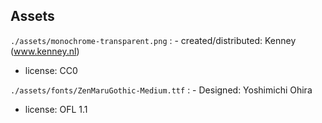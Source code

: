 



## Assets

`./assets/monochrome-transparent.png`
: - created/distributed: Kenney (www.kenney.nl)
  - license: CC0

`./assets/fonts/ZenMaruGothic-Medium.ttf`
: - Designed: Yoshimichi Ohira
  - license: OFL 1.1
